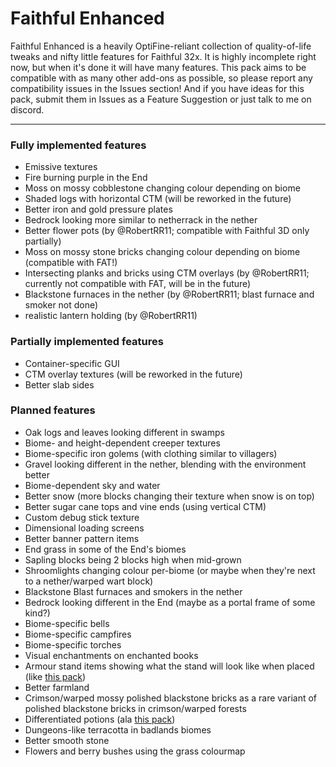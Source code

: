 # Faithful Enhanced
Faithful Enhanced is a heavily OptiFine-reliant collection of quality-of-life tweaks and nifty little features for Faithful 32x. It is highly incomplete right now, but when it's done it will have many features. This pack aims to be compatible with as many other add-ons as possible, so please report any compatibility issues in the Issues section! And if you have ideas for this pack, submit them in Issues as a Feature Suggestion or just talk to me on discord.
_________________
### Fully implemented features
- Emissive textures
- Fire burning purple in the End
- Moss on mossy cobblestone changing colour depending on biome
- Shaded logs with horizontal CTM (will be reworked in the future)
- Better iron and gold pressure plates
- Bedrock looking more similar to netherrack in the nether
- Better flower pots (by @RobertRR11; compatible with Faithful 3D only partially)
- Moss on mossy stone bricks changing colour depending on biome (compatible with FAT!)
- Intersecting planks and bricks using CTM overlays (by @RobertRR11; currently not compatible with FAT, will be in the future)
- Blackstone furnaces in the nether (by @RobertRR11; blast furnace and smoker not done)
- realistic lantern holding (by @RobertRR11)
### Partially implemented features
- Container-specific GUI
- CTM overlay textures (will be reworked in the future)
- Better slab sides
### Planned features
- Oak logs and leaves looking different in swamps
- Biome- and height-dependent creeper textures
- Biome-specific iron golems (with clothing similar to villagers)
- Gravel looking different in the nether, blending with the environment better
- Biome-dependent sky and water
- Better snow (more blocks changing their texture when snow is on top)
- Better sugar cane tops and vine ends (using vertical CTM)
- Custom debug stick texture
- Dimensional loading screens
- Better banner pattern items
- End grass in some of the End's biomes
- Sapling blocks being 2 blocks high when mid-grown
- Shroomlights changing colour per-biome (or maybe when they're next to a nether/warped wart block)
- Blackstone Blast furnaces and smokers in the nether
- Bedrock looking different in the End (maybe as a portal frame of some kind?)
- Biome-specific bells
- Biome-specific campfires
- Biome-specific torches
- Visual enchantments on enchanted books
- Armour stand items showing what the stand will look like when placed (like [this pack](https://www.curseforge.com/minecraft/texture-packs/better-stands))
- Better farmland
- Crimson/warped mossy polished blackstone bricks as a rare variant of polished blackstone bricks in crimson/warped forests
- Differentiated potions (ala [this pack](https://www.curseforge.com/minecraft/texture-packs/color-corkination))
- Dungeons-like terracotta in badlands biomes
- Better smooth stone
- Flowers and berry bushes using the grass colourmap
